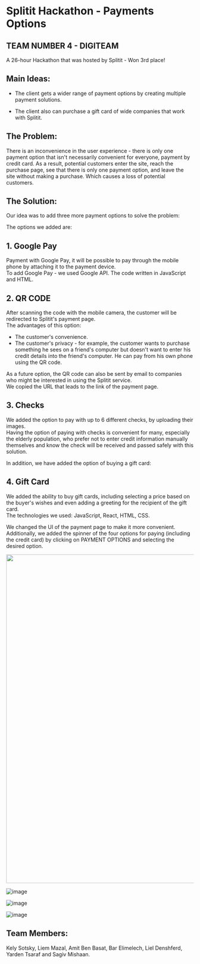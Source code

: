 # Splitit Hackathon - Payments Options

## TEAM NUMBER 4 - DIGITEAM
A 26-hour Hackathon that was hosted by Splitit - Won 3rd place!


## Main Ideas:
  - The client gets a wider range of payment options by creating multiple payment solutions.

  - The client also can purchase a gift card of wide companies that work with Splitit.

## The Problem:
There is an inconvenience in the user experience - there is only one payment option that isn't necessarily convenient for everyone, payment by credit card.
As a result, potential customers enter the site, reach the purchase page, see that there is only one payment option, and leave the site without making a purchase. Which causes a loss of potential customers.

## The Solution:

Our idea was to add three more payment options to solve the problem:

The options we added are:

## 1.	Google Pay

Payment with Google Pay, it will be possible to pay through the mobile phone by attaching it to the payment device. </br>
To add Google Pay - we used Google API.
The code written in JavaScript and HTML.

## 2.	QR CODE

After scanning the code with the mobile camera, the customer will be redirected to Splitit's payment page. </br>
The advantages of this option: </br>
  - The customer's convenience.
  - The customer's privacy - for example, the customer wants to purchase something he sees on a friend's computer but doesn't want to enter his credit details into the friend's computer. 
  He can pay from his own phone using the QR code.

As a future option, the QR code can also be sent by email to companies who might be interested in using the Splitit service. </br>
We copied the URL that leads to the link of the payment page.

## 3.	Checks
We added the option to pay with up to 6 different checks, by uploading their images. </br>
Having the option of paying with checks is convenient for many, especially the elderly population, who prefer not to enter credit information manually themselves and know the check will be received and passed safely with this solution.

In addition, we have added the option of buying a gift card:

## 4.	Gift Card
We added the ability to buy gift cards, including selecting a price based on the buyer's wishes and even adding a greeting for the recipient of the gift card. </br>
The technologies we used: JavaScript, React, HTML, CSS. 

We changed the UI of the payment page to make it more convenient. </br>
Additionally, we added the spinner of the four options for paying (including the credit card) by clicking on PAYMENT OPTIONS and selecting the desired option.

<img src="https://www.linkpicture.com/q/before-after.png" width="880" heigt="750">

![image](https://user-images.githubusercontent.com/74673812/142721740-9c62b200-5fcf-435c-a9f3-9a04c8624dfd.png)

![image](https://user-images.githubusercontent.com/74673812/142721764-f4d5d11c-70a9-4d6b-bc17-fdaa6bd8a78d.png)

![image](https://user-images.githubusercontent.com/74673812/142721802-bd487605-66a4-477d-8f3d-1d3508762310.png)



## Team Members: 
Kely Sotsky, Liem Mazal, Amit Ben Basat, Bar Elimelech, Liel Denshferd, Yarden Tsaraf and Sagiv Mishaan.

